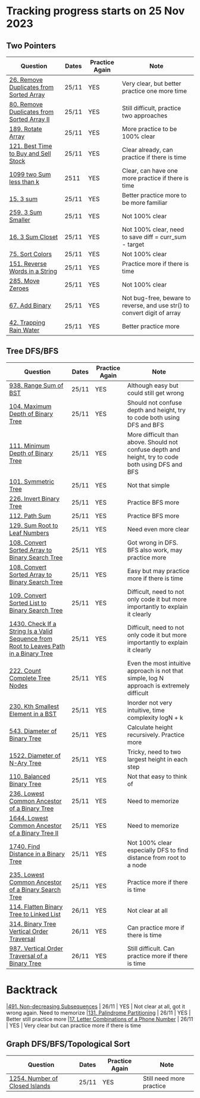 # Tracking progress starts on  25 Nov 2023
## Two Pointers

|Question                 | Dates           | Practice Again | Note          |
| ----------------------  |  ---------------| -------------  | ------------- | 
|[26. Remove Duplicates from Sorted Array](https://leetcode.com/problems/remove-duplicates-from-sorted-array/)  | 25/11 | YES | Very clear, but better practice one more time
|[80. Remove Duplicates from Sorted Array II](https://leetcode.com/problems/remove-duplicates-from-sorted-array-ii) | 25/11 | YES | Still difficult, practice two approaches
|[189. Rotate Array](https://leetcode.com/problems/rotate-array) | 25/11 | YES | More practice to be 100% clear
|[121. Best Time to Buy and Sell Stock](https://leetcode.com/problems/best-time-to-buy-and-sell-stock)  | 25/11 | YES | Clear already, can practice if there is time
|[1099 two Sum less than k](https://leetcode.com/problems/two-sum-less-than-k) | 2511 | YES | Clear, can have one more practice if there is time
|[15. 3 sum](https://leetcode.com/problems/3sum) | 25/11 | YES | Better practice more to be more familiar
|[259. 3 Sum Smaller](https://leetcode.com/problems/3sum-smaller)| 25/11 | YES | Not 100% clear
[16. 3 Sum Closet](https://leetcode.com/problems/3sum-closest)  | 25/11 | YES | Not 100% clear, need to save diff = curr_sum - target
|[75. Sort Colors](https://leetcode.com/problems/sort-colors)  | 25/11 | YES | Not 100% clear
|[151. Reverse Words in a String](https://leetcode.com/problems/reverse-words-in-a-string) | 25/11 | YES | Practice more if there is time
|[285. Move Zeroes](https://leetcode.com/problems/move-zeroes)  | 25/11 | YES | Not 100% clear
|[67. Add Binary](https://leetcode.com/problems/add-binary)| 25/11 | YES | Not bug-free, beware to reverse, and use str() to convert digit of array |
|[42. Trapping Rain Water](https://leetcode.com/problems/trapping-rain-water) | 25/11 | YES | Better practice more

## Tree DFS/BFS

|Question                 | Dates           | Practice Again | Note          |
| ----------------------  |  ---------------| -------------  | ------------- | 
|[938. Range Sum of BST](https://leetcode.com/problems/range-sum-of-bst)  | 25/11 | YES | Although easy but could still get wrong
|[104. Maximum Depth of Binary Tree](https://leetcode.com/problems/maximum-depth-of-binary-tree) | 25/11 | YES | Should not confuse depth and height, try to code both using DFS and BFS
|[111. Minimum Depth of Binary Tree](https://leetcode.com/problems/minimum-depth-of-binary-tree) | 25/11 | YES | More difficult than above. Should not confuse depth and height, try to code both using DFS and BFS
|[101. Symmetric Tree](https://leetcode.com/problems/symmetric-tree)  | 25/11 | YES | Not that simple
|[226. Invert Binary Tree](https://leetcode.com/problems/invert-binary-tree) | 25/11 | YES | Practice BFS more
|[112. Path Sum](https://leetcode.com/problems/path-sum) | 25/11 | YES | Practice BFS more
|[129. Sum Root to Leaf Numbers](https://leetcode.com/problems/sum-root-to-leaf-numbers) | 25/11 | YES | Need even more clear
|[108. Convert Sorted Array to Binary Search Tree](https://leetcode.com/problems/convert-sorted-array-to-binary-search-tree) | 25/11 | YES | Got wrong in DFS. BFS also work, may practice more
|[108. Convert Sorted Array to Binary Search Tree](https://leetcode.com/problems/convert-sorted-array-to-binary-search-tree) | 25/11 | YES | Easy but may practice more if there is time
|[109. Convert Sorted List to Binary Search Tree](https://leetcode.com/problems/convert-sorted-list-to-binary-search-tree) | 25/11 | YES | Difficult, need to not only code it but more importantly to explain it clearly
|[1430. Check If a String Is a Valid Sequence from Root to Leaves Path in a Binary Tree](https://leetcode.com/problems/check-if-a-string-is-a-valid-sequence-from-root-to-leaves-path-in-a-binary-tree) | 25/11 | YES | Difficult, need to not only code it but more importantly to explain it clearly
|[222. Count Complete Tree Nodes](https://leetcode.com/problems/count-complete-tree-nodes) | 25/11 | YES | Even the most intuitive approach is not that simple, log N approach is extremely difficult
|[230. Kth Smallest Element in a BST](https://leetcode.com/problems/kth-smallest-element-in-a-bst) | 25/11 | YES | Inorder not very intuitive, time complexity logN + k
|[543. Diameter of Binary Tree](https://leetcode.com/problems/diameter-of-binary-tree)  | 25/11 | YES | Calculate height recursively. Practice more
|[1522. Diameter of N-Ary Tree](https://leetcode.com/problems/diameter-of-n-ary-tree)  | 25/11 | YES | Tricky, need to two largest height in each step
|[110. Balanced Binary Tree](https://leetcode.com/problems/balanced-binary-tree) | 25/11 | YES | Not that easy to think of
|[236. Lowest Common Ancestor of a Binary Tree](https://leetcode.com/problems/lowest-common-ancestor-of-a-binary-tree) | 25/11 | YES | Need to memorize
[1644. Lowest Common Ancestor of a Binary Tree II](https://leetcode.com/problems/lowest-common-ancestor-of-a-binary-tree-ii) | 25/11 | YES | Need to memorize
|[1740. Find Distance in a Binary Tree](https://leetcode.com/problems/find-distance-in-a-binary-tree)| 25/11 | YES | Not 100% clear especially DFS to find distance from root to a node
[235. Lowest Common Ancestor of a Binary Search Tree](https://leetcode.com/problems/lowest-common-ancestor-of-a-binary-search-tree)| 25/11 | YES | Practice more if there is time
|[114. Flatten Binary Tree to Linked List](https://leetcode.com/problems/flatten-binary-tree-to-linked-list) | 26/11 | YES | Not clear at all
|[314. Binary Tree Vertical Order Traversal](https://leetcode.com/problems/binary-tree-vertical-order-traversal) | 26/11 | YES | Can practice more if there is time
|[987. Vertical Order Traversal of a Binary Tree](https://leetcode.com/problems/vertical-order-traversal-of-a-binary-tree)| 26/11 | YES | Still difficult. Can practice more if there is time

# Backtrack
|[491. Non-decreasing Subsequences](https://leetcode.com/problems/non-decreasing-subsequences) | 26/11 | YES | Not clear at all, got it wrong again. Need to memorize
|[131. Palindrome Partitioning](https://leetcode.com/problems/palindrome-partitioning) | 26/11 | YES | Better still practice more
|[17. Letter Combinations of a Phone Number](https://leetcode.com/problems/letter-combinations-of-a-phone-number)  | 26/11 | YES | Very clear but can practice more if there is time



## Graph DFS/BFS/Topological Sort

|Question                 | Dates           | Practice Again | Note          |
| ----------------------  |  ---------------| -------------  | ------------- | 
[1254. Number of Closed Islands](https://leetcode.com/problems/number-of-closed-islands) | 25/11 | YES | Still need more practice 
